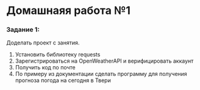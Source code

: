 # Домашнаяя работа №1

### Задание 1:
Доделать проект с занятия.
1. Установить библиотеку requests
2. Зарегистрироваться на OpenWeatherAPI и верифицировать аккаунт
3. Получить код по почте
4. По примеру из документации сделать программу для получения прогноза погода на сегодня в Твери
